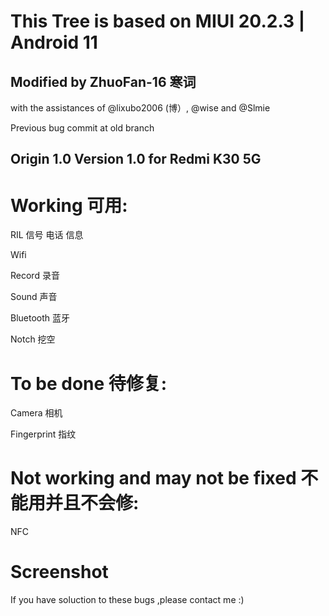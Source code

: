 # This Tree is based on MIUI 20.2.3 | Android 11  
## Modified by ZhuoFan-16 寒词
with the assistances of @lixubo2006 (博）, @wise and @Slmie

Previous bug commit at old branch 

## Origin 1.0 Version 1.0 for Redmi K30 5G
# Working 可用:
RIL 信号 电话 信息

Wifi 

Record 录音

Sound 声音

Bluetooth 蓝牙

Notch 挖空

# To be done 待修复:

Camera 相机

Fingerprint 指纹

# Not working and may not be fixed 不能用并且不会修:

NFC



# Screenshot 



If you have soluction to these bugs ,please contact me :)


